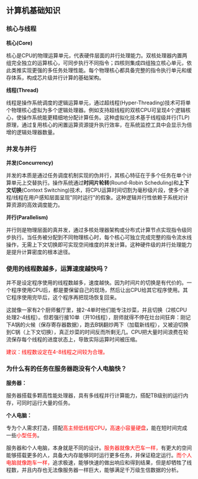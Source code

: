 ## 计算机基础知识

### 核心与线程

**核心(Core)**

核心是CPU的物理运算单元，代表硬件层面的并行处理能力。双核处理器内置两组完全独立的运算核心，可同步执行不同指令；四核则集成四组独立核心单元，依此类推实现更强的多任务处理性能。每个物理核心都具备完整的指令执行单元和缓存体系，构成芯片级并行计算的基础架构。

**线程(Thread)**

线程是操作系统调度的逻辑运算单元，通过超线程(Hyper-Threading)技术可将单个物理核心虚拟为多个逻辑处理器。例如支持超线程的双核CPU可呈现4个逻辑核心，使操作系统能更精细地分配计算任务。这种虚拟化技术基于线程级并行(TLP)原理，通过复用核心的闲置运算资源提升执行效率，在系统监控工具中会显示为倍增的逻辑处理器数量。



### 并发与并行

**并发(Concurrency)**

并发的本质是通过任务调度机制实现的伪并行，其核心特征在于多个任务在单个计算单元上交替执行。操作系统通过**时间片轮转**(Round-Robin Scheduling)和**上下文切换**(Context Switching)技术，将CPU运算时间切割为毫秒级片段，使多个进程/线程在用户感知层面呈现"同时运行"的假象。这种逻辑并行性依赖于系统对计算资源的高效调度能力。

**并行(Parallelism)**

并行则是物理层面的真并发，通过多核处理器架构或分布式计算节点实现指令级同步执行。当任务被分配到不同物理核心时，每个核心可独立完成完整的指令流水线操作，无需上下文切换即可实现空间维度的并发计算。这种硬件级的并行处理能力是提升计算密度的根本途径。



### 使用的线程数越多，运算速度越快吗？

并不是设定程序使用的线程数越多，速度越快。因为时间片的切换是有代价的。一个程序使用CPU后，都是要保留自己的现场，然后让出CPU给其它程序使用。其它程序使用完毕后，这个程序再把现场恢复回来。

这就像一家有2个厨师餐厅里，接2-4单时他们能专注炒菜，并且切换（2核CPU处理2-4线程）。但若强行接10单（开10线程），厨师就得不停在灶台间狂奔：刚记下A锅的火候（保存寄存器数据），跑去B锅翻炒两下（加载新线程），又被迫切换到C锅（上下文切换），真正炒菜的时间反而所剩无几。CPU把大量时间浪费在轮流保存每个线程的进度状态上，导致实际运算时间被压缩。

<span style="color: red">建议：线程数设定在4-8线程之间较为合理。</span>



### 为什么有的任务在服务器跑没有个人电脑快？

**服务器：**

服务器搭载多颗高性能处理器，具有多线程并行计算能力，搭配TB级别的运行内存，可同时运行大量的任务。

**个人电脑：**

专为个人需求打造，搭配<span style="color: red">高主频低线程CPU</span>，<span style="color: red">高速小容量硬盘</span>，能在短时间完成一些<span style="color: red">小型任务</span>。



服务器和个人电脑，本身就是不同的设计。<span style="color: red">服务器就像大巴车一样，</span>有更大的空间能够搭载更多的人，具备大内存能够同时运行更多任务，并保证稳定运行。<span style="color: red">而个人电脑就像跑车一样，</span>追求极速，能够快速的做出响应和得到结果，但是却牺牲了线程数，并且内存也无法像服务器一样巨大，能够满足千万级生信数据的分析。

